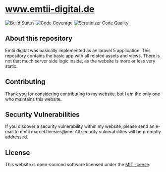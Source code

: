 # www.emtii-digital.de

[![Build Status](https://scrutinizer-ci.com/g/emtiidigital/website-emtii-digital/badges/build.png?b=master)](https://scrutinizer-ci.com/g/emtiidigital/website-emtii-digital/build-status/master) [![Code Coverage](https://scrutinizer-ci.com/g/emtiidigital/website-emtii-digital/badges/coverage.png?b=master)](https://scrutinizer-ci.com/g/emtiidigital/website-emtii-digital/?branch=master) [![Scrutinizer Code Quality](https://scrutinizer-ci.com/g/emtiidigital/website-emtii-digital/badges/quality-score.png?b=master)](https://scrutinizer-ci.com/g/emtiidigital/website-emtii-digital/?branch=master)

## About this repository

Emtii digital was basically implemented as an laravel 5 application. This repository contains the basic app with all related assets and views. There is not that much server side logic inside, as the website is more or less very static.

## Contributing

Thank you for considering contributing to my website, but I am the only one who maintains this website.

## Security Vulnerabilities

If you discover a security vulnerability within my website, please send an e-mail to emtii marcel.thiesies@me. All security vulnerabilities will be promptly addressed.

## License

This website is open-sourced software licensed under the [MIT license](http://opensource.org/licenses/MIT).
